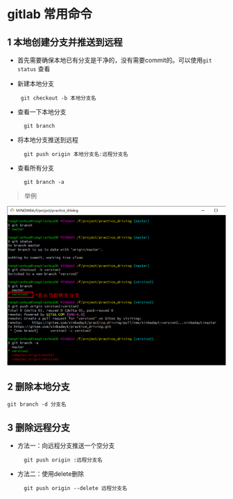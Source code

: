 # gitlab 常用命令

## 1 本地创建分支并推送到远程

* 首先需要确保本地已有分支是干净的，没有需要commit的。可以使用`git status` 查看

* 新建本地分支
    ```shell script
     git checkout -b 本地分支名
    ```
* 查看一下本地分支
    ```shell script
      git branch
    ```
* 将本地分支推送到远程
    ```shell script
      git push origin 本地分支名:远程分支名
    ```
* 查看所有分支
    ```shell script
      git branch -a
    ```
> 举例

![](./images/gitlab-commands/local_branch_to_origin.png)
 
## 2 删除本地分支

```shell script
git branch -d 分支名
```

## 3 删除远程分支
* 方法一：向远程分支推送一个空分支
    ```shell script
      git push origin :远程分支名
    ```
* 方法二：使用delete删除
    ```shell script
      git push origin --delete 远程分支名
    ```
